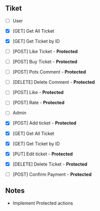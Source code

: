 ## Tiket
 * [ ]  User
   * [X]  [GET] Get All Ticket
   * [X]  [GET] Get Ticket by ID
   * [ ]  [POST] Like Ticket - **Protected**
   * [ ]  [POST] Buy Ticket - **Protected**
   * [ ]  [POST] Pots Comment - **Protected**
   * [ ]  [DELETE] Delete Comment - **Protected**
   * [ ]  [POST] Like - **Protected**
   * [ ]  [POST] Rate - **Protected**
 * [ ]  Admin
   * [X]  [POST] Add ticket - **Protected**
   * [X]  [GET] Get All Ticket
   * [X]  [GET] Get Ticket by ID
   * [X]  [PUT] Edit ticket - **Protected**
   * [X]  [DELETE] Delete Ticket - **Protected**
   * [ ]  [POST] Confirm Payment - **Protected**


## Notes
- Implement Protected actions
